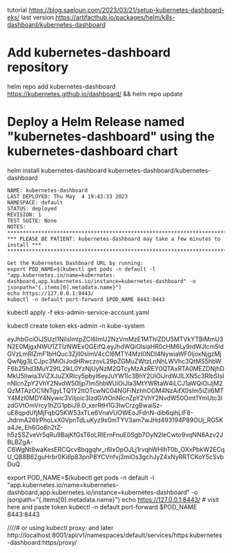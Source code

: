 
tutorial https://blog.saeloun.com/2023/03/21/setup-kubernetes-dashboard-eks/
last version https://artifacthub.io/packages/helm/k8s-dashboard/kubernetes-dashboard

# Add kubernetes-dashboard repository
helm repo add kubernetes-dashboard https://kubernetes.github.io/dashboard/ && helm repo update
# Deploy a Helm Release named "kubernetes-dashboard" using the kubernetes-dashboard chart
helm install kubernetes-dashboard kubernetes-dashboard/kubernetes-dashboard


```text
NAME: kubernetes-dashboard
LAST DEPLOYED: Thu May  4 19:43:33 2023
NAMESPACE: default
STATUS: deployed
REVISION: 1
TEST SUITE: None
NOTES:
*********************************************************************************
*** PLEASE BE PATIENT: kubernetes-dashboard may take a few minutes to install ***
*********************************************************************************

Get the Kubernetes Dashboard URL by running:
export POD_NAME=$(kubectl get pods -n default -l "app.kubernetes.io/name=kubernetes-dashboard,app.kubernetes.io/instance=kubernetes-dashboard" -o jsonpath="{.items[0].metadata.name}")
echo https://127.0.0.1:8443/
kubectl -n default port-forward $POD_NAME 8443:8443

```


kubectl apply -f eks-admin-service-account.yaml

kubectl create token eks-admin -n kube-system

eyJhbGciOiJSUzI1NiIsImtpZCI6ImU2NzVmMzE1MThlZDU5MTVkYTBiMmU3N2E0MjgxNWU1ZTIzNWExOGEifQ.eyJhdWQiOlsiaHR0cHM6Ly9rdWJlcm5ldGVzLmRlZmF1bHQuc3ZjIl0sImV4cCI6MTY4MzI0NDI4NywiaWF0IjoxNjgzMjQwNjg3LCJpc3MiOiJodHRwczovL29pZGMuZWtzLnNhLWVhc3QtMS5hbWF6b25hd3MuY29tL2lkL0YzNjUyNzM2QTcyMzAzREY0QTAxRTA0MEZDNjhDMkU5Iiwia3ViZXJuZXRlcy5pbyI6eyJuYW1lc3BhY2UiOiJrdWJlLXN5c3RlbSIsInNlcnZpY2VhY2NvdW50Ijp7Im5hbWUiOiJla3MtYWRtaW4iLCJ1aWQiOiJjM2QzMTAzOC1iNTgyLTQ1Y2ItOTcwNC04NGFiNzhhOGM4NzAifX0sIm5iZiI6MTY4MzI0MDY4Nywic3ViIjoic3lzdGVtOnNlcnZpY2VhY2NvdW50Omt1YmUtc3lzdGVtOmVrcy1hZG1pbiJ9.O_xerRtH1G3IwCrzgBwaiSz-uE8qpdUfjMjFqbQ5KW53xTLe6VnaVUOWEoJFdnN-dib6qihLlF8-JtdrmA26lrPhoLxX0VpnTdLuKyz9x0mTYV3am7wJHd493194P89OUj_RG5Ka4Je_Eh6Go8n2tZ-h5zSSZveVr5qRu9BajKfGsT6oLRIErnFnuE0Sgb7OyN2leCwto9vqNN8Azv2JBLBZgA-C6WgNt8waKesERCQcv8bqgqhr_r6lxOpOJLj1rvqhWHlhT0b_OXxPbkW2ECqU_QB8B62guHrbr0Ki6p83pnP8YCVnfvj3miOs3gchJyZ4xNyRRTCKoY5cSvbDuQ


export POD_NAME=$(kubectl get pods -n default -l "app.kubernetes.io/name=kubernetes-dashboard,app.kubernetes.io/instance=kubernetes-dashboard" -o jsonpath="{.items[0].metadata.name}")
echo https://127.0.0.1:8443/  # visit here and paste token
kubectl -n default port-forward $POD_NAME 8443:8443


////# or using kubectl proxy: and later
http://localhost:8001/api/v1/namespaces/default/services/https:kubernetes-dashboard:https/proxy/